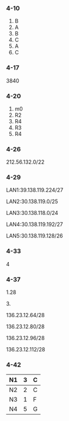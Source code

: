 ### 4-10

1. B
2. A
3. B
4. C
5. A
6. C

### 4-17
3840

### 4-20
1. m0
2. R2
3. R4
4. R3
5. R4

### 4-26
212.56.132.0/22

### 4-29
LAN1:39.138.119.224/27

LAN2:30.138.119.0/25

LAN3:30.138.118.0/24

LAN4:30.138.119.192/27

LAN5:30.138.119.128/26

### 4-33
4

### 4-37
1.28

3.<br>

136.23.12.64/28

136.23.12.80/28

136.23.12.96/28

136.23.12.112/28

### 4-42
| N1 | 3 | C |
|----|---|---|
| N2 | 2 | C |
| N3 | 1 | F |
| N4 | 5 | G |
